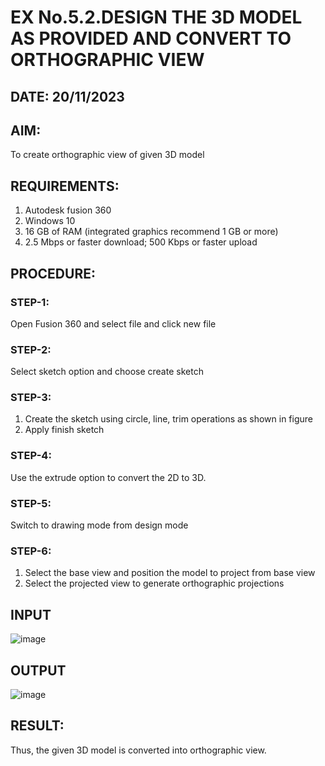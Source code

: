 # EX No.5.2.DESIGN THE 3D MODEL AS PROVIDED AND CONVERT TO ORTHOGRAPHIC VIEW
## DATE: 20/11/2023  
## AIM: 
To create orthographic view of given 3D model

## REQUIREMENTS: 
1. Autodesk fusion 360
2. Windows 10
3. 16 GB of RAM (integrated graphics recommend 1 GB or more)
4. 2.5 Mbps or faster download; 500 Kbps or faster upload 

## PROCEDURE:

### STEP-1:
Open Fusion 360 and select file and click new file

### STEP-2:
Select sketch option and choose create sketch

### STEP-3: 
1. Create the sketch using circle, line, trim operations as shown in figure
2. Apply finish sketch 

### STEP-4:
 Use the extrude option to convert the 2D to 3D.

### STEP-5:
Switch to drawing mode from design mode 
          
### STEP-6:
1. Select the base view and position the model to project from base view 
2. Select the projected view to generate orthographic projections

## INPUT
![image](https://user-images.githubusercontent.com/113594316/199412055-fa1f658d-65f4-42c2-9c3c-78c93512e905.png)

## OUTPUT
![image](https://github.com/VerginJenifer/EX-No.5.2.DESIGN-THE-3D-MODEL-AS-PROVIDED-AND-CONVERT-TO-ORTHOGRAPHIC-VIEW/assets/136251012/21be1cad-5140-451d-b4d8-00785fc5626c)


## RESULT:
Thus, the given 3D model is converted into orthographic view.
